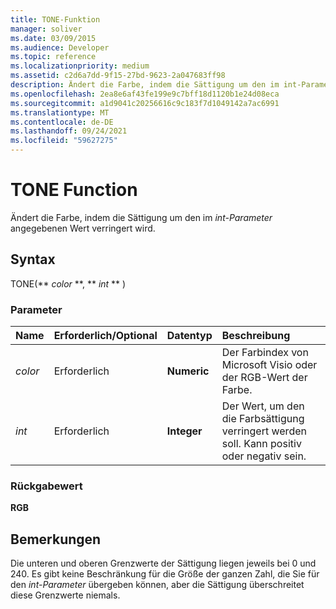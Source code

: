 ```yaml
---
title: TONE-Funktion
manager: soliver
ms.date: 03/09/2015
ms.audience: Developer
ms.topic: reference
ms.localizationpriority: medium
ms.assetid: c2d6a7dd-9f15-27bd-9623-2a047683ff98
description: Ändert die Farbe, indem die Sättigung um den im int-Parameter angegebenen Wert verringert wird.
ms.openlocfilehash: 2ea8e6af43fe199e9c7bff18d1120b1e24d08eca
ms.sourcegitcommit: a1d9041c20256616c9c183f7d1049142a7ac6991
ms.translationtype: MT
ms.contentlocale: de-DE
ms.lasthandoff: 09/24/2021
ms.locfileid: "59627275"
---
```

# <a name="tone-function"></a>TONE Function

Ändert die Farbe, indem die Sättigung um den im  _int-Parameter_ angegebenen Wert verringert wird. 
  
## <a name="syntax"></a>Syntax

TONE(** *color* **, ** *int* ** ) 
  
### <a name="parameters"></a>Parameter

|**Name**|**Erforderlich/Optional**|**Datentyp**|**Beschreibung**|
|:-----|:-----|:-----|:-----|
| _color_ <br/> |Erforderlich  <br/> |**Numeric** <br/> |Der Farbindex von Microsoft Visio oder der RGB-Wert der Farbe.  <br/> |
| _int_ <br/> |Erforderlich  <br/> |**Integer** <br/> |Der Wert, um den die Farbsättigung verringert werden soll. Kann positiv oder negativ sein.  <br/> |
   
### <a name="return-value"></a>Rückgabewert

 **RGB**
  
## <a name="remarks"></a>Bemerkungen

Die unteren und oberen Grenzwerte der Sättigung liegen jeweils bei 0 und 240. Es gibt keine Beschränkung für die Größe der ganzen Zahl, die Sie für den  _int-Parameter_ übergeben können, aber die Sättigung überschreitet diese Grenzwerte niemals. 
  

